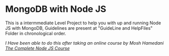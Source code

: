 # MongoDB with Node JS
This is a intermmediate Level Project to help you with up and running Node JS with MongoDB, Guidelines are present at "GuideLine and HelpFiles" Folder in chronological order.


*I Have been able to do this after taking an online course by Mosh Hamedani [The Complete Node JS Course](https://codewithmosh.com/p/the-complete-node-js-course)*
